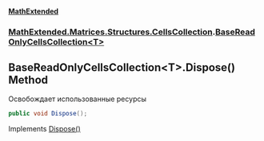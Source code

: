#### [MathExtended](index.md 'index')
### [MathExtended.Matrices.Structures.CellsCollection](MathExtended_Matrices_Structures_CellsCollection.md 'MathExtended.Matrices.Structures.CellsCollection').[BaseReadOnlyCellsCollection&lt;T&gt;](MathExtended_Matrices_Structures_CellsCollection_BaseReadOnlyCellsCollection_T_.md 'MathExtended.Matrices.Structures.CellsCollection.BaseReadOnlyCellsCollection&lt;T&gt;')
## BaseReadOnlyCellsCollection&lt;T&gt;.Dispose() Method
Освобождает использованные ресурсы  
```csharp
public void Dispose();
```

Implements [Dispose()](https://docs.microsoft.com/en-us/dotnet/api/System.IDisposable.Dispose 'System.IDisposable.Dispose')  
